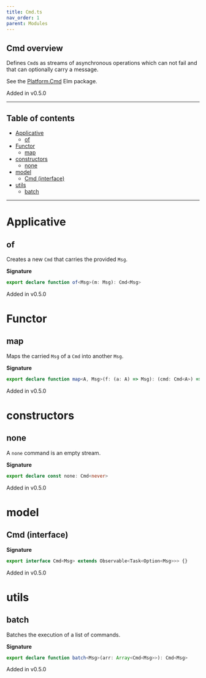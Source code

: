 ```yaml
---
title: Cmd.ts
nav_order: 1
parent: Modules
---
```


## Cmd overview

Defines `Cmd`s as streams of asynchronous operations which can not fail and that can optionally carry a message.

See the [Platform.Cmd](https://package.elm-lang.org/packages/elm/core/latest/Platform-Cmd) Elm package.

Added in v0.5.0

---

<h2 class="text-delta">Table of contents</h2>

- [Applicative](#applicative)
  - [of](#of)
- [Functor](#functor)
  - [map](#map)
- [constructors](#constructors)
  - [none](#none)
- [model](#model)
  - [Cmd (interface)](#cmd-interface)
- [utils](#utils)
  - [batch](#batch)

---

# Applicative

## of

Creates a new `Cmd` that carries the provided `Msg`.

**Signature**

```ts
export declare function of<Msg>(m: Msg): Cmd<Msg>
```

Added in v0.5.0

# Functor

## map

Maps the carried `Msg` of a `Cmd` into another `Msg`.

**Signature**

```ts
export declare function map<A, Msg>(f: (a: A) => Msg): (cmd: Cmd<A>) => Cmd<Msg>
```

Added in v0.5.0

# constructors

## none

A `none` command is an empty stream.

**Signature**

```ts
export declare const none: Cmd<never>
```

Added in v0.5.0

# model

## Cmd (interface)

**Signature**

```ts
export interface Cmd<Msg> extends Observable<Task<Option<Msg>>> {}
```

Added in v0.5.0

# utils

## batch

Batches the execution of a list of commands.

**Signature**

```ts
export declare function batch<Msg>(arr: Array<Cmd<Msg>>): Cmd<Msg>
```

Added in v0.5.0
